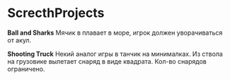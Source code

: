 # ScrecthProjects

**Ball and Sharks**
Мячик в плавает в море, игрок должен уворачиваться от акул.


**Shooting Truck**
Некий аналог игры в танчик на минималках. Из ствола на грузовике вылетает снаряд в виде квадрата. Кол-во снарядов ограничено.
